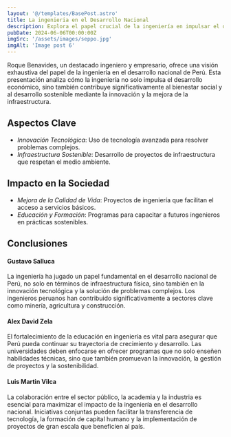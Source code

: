 ```yaml
---
layout: '@/templates/BasePost.astro'
title: La ingenieria en el Desarrollo Nacional
description: Explora el papel crucial de la ingeniería en impulsar el desarrollo nacional mediante la innovación y la mejora de la infraestructura en Perú
pubDate: 2024-06-06T00:00:00Z
imgSrc: '/assets/images/seppo.jpg'
imgAlt: 'Image post 6'
---
```


Roque Benavides, un destacado ingeniero y empresario, ofrece una visión exhaustiva del papel de la ingeniería en el desarrollo nacional de Perú. Esta presentación analiza cómo la ingeniería no solo impulsa el desarrollo económico, sino también contribuye significativamente al bienestar social y al desarrollo sostenible mediante la innovación y la mejora de la infraestructura.

## Aspectos Clave
- *Innovación Tecnológica*: Uso de tecnología avanzada para resolver problemas complejos.
- *Infraestructura Sostenible*: Desarrollo de proyectos de infraestructura que respetan el medio ambiente.

## Impacto en la Sociedad
- *Mejora de la Calidad de Vida*: Proyectos de ingeniería que facilitan el acceso a servicios básicos.
- *Educación y Formación*: Programas para capacitar a futuros ingenieros en prácticas sostenibles.


## Conclusiones

#### Gustavo Salluca
La ingeniería ha jugado un papel fundamental en el desarrollo nacional de Perú, no solo en términos de infraestructura física, sino también en la innovación tecnológica y la solución de problemas complejos. Los ingenieros peruanos han contribuido significativamente a sectores clave como minería, agricultura y construcción.

#### Alex David Zela
El fortalecimiento de la educación en ingeniería es vital para asegurar que Perú pueda continuar su trayectoria de crecimiento y desarrollo. Las universidades deben enfocarse en ofrecer programas que no solo enseñen habilidades técnicas, sino que también promuevan la innovación, la gestión de proyectos y la sostenibilidad.

#### Luis Martin Vilca
La colaboración entre el sector público, la academia y la industria es esencial para maximizar el impacto de la ingeniería en el desarrollo nacional. Iniciativas conjuntas pueden facilitar la transferencia de tecnología, la formación de capital humano y la implementación de proyectos de gran escala que beneficien al país.